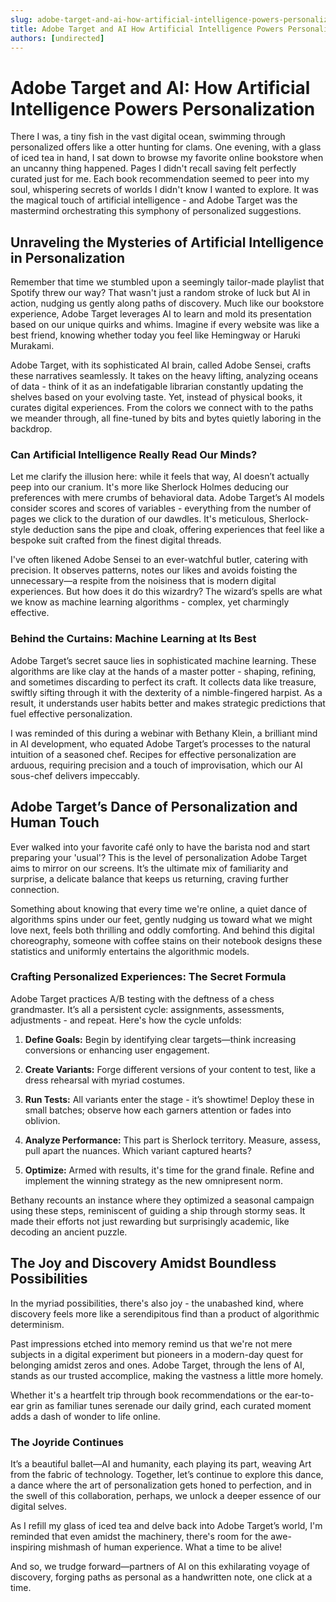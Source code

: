 ```yaml
---
slug: adobe-target-and-ai-how-artificial-intelligence-powers-personalization
title: Adobe Target and AI How Artificial Intelligence Powers Personalization
authors: [undirected]
---
```



# Adobe Target and AI: How Artificial Intelligence Powers Personalization

There I was, a tiny fish in the vast digital ocean, swimming through personalized offers like a otter hunting for clams. One evening, with a glass of iced tea in hand, I sat down to browse my favorite online bookstore when an uncanny thing happened. Pages I didn't recall saving felt perfectly curated just for me. Each book recommendation seemed to peer into my soul, whispering secrets of worlds I didn't know I wanted to explore. It was the magical touch of artificial intelligence - and Adobe Target was the mastermind orchestrating this symphony of personalized suggestions.

## Unraveling the Mysteries of Artificial Intelligence in Personalization

Remember that time we stumbled upon a seemingly tailor-made playlist that Spotify threw our way? That wasn't just a random stroke of luck but AI in action, nudging us gently along paths of discovery. Much like our bookstore experience, Adobe Target leverages AI to learn and mold its presentation based on our unique quirks and whims. Imagine if every website was like a best friend, knowing whether today you feel like Hemingway or Haruki Murakami.

Adobe Target, with its sophisticated AI brain, called Adobe Sensei, crafts these narratives seamlessly. It takes on the heavy lifting, analyzing oceans of data - think of it as an indefatigable librarian constantly updating the shelves based on your evolving taste. Yet, instead of physical books, it curates digital experiences. From the colors we connect with to the paths we meander through, all fine-tuned by bits and bytes quietly laboring in the backdrop.

### Can Artificial Intelligence Really Read Our Minds?

Let me clarify the illusion here: while it feels that way, AI doesn’t actually peep into our cranium. It's more like Sherlock Holmes deducing our preferences with mere crumbs of behavioral data. Adobe Target’s AI models consider scores and scores of variables - everything from the number of pages we click to the duration of our dawdles. It's meticulous, Sherlock-style deduction sans the pipe and cloak, offering experiences that feel like a bespoke suit crafted from the finest digital threads.

I've often likened Adobe Sensei to an ever-watchful butler, catering with precision. It observes patterns, notes our likes and avoids foisting the unnecessary—a respite from the noisiness that is modern digital experiences. But how does it do this wizardry? The wizard’s spells are what we know as machine learning algorithms - complex, yet charmingly effective.

### Behind the Curtains: Machine Learning at Its Best

Adobe Target’s secret sauce lies in sophisticated machine learning. These algorithms are like clay at the hands of a master potter - shaping, refining, and sometimes discarding to perfect its craft. It collects data like treasure, swiftly sifting through it with the dexterity of a nimble-fingered harpist. As a result, it understands user habits better and makes strategic predictions that fuel effective personalization.

I was reminded of this during a webinar with Bethany Klein, a brilliant mind in AI development, who equated Adobe Target’s processes to the natural intuition of a seasoned chef. Recipes for effective personalization are arduous, requiring precision and a touch of improvisation, which our AI sous-chef delivers impeccably.

## Adobe Target’s Dance of Personalization and Human Touch

Ever walked into your favorite café only to have the barista nod and start preparing your 'usual'? This is the level of personalization Adobe Target aims to mirror on our screens. It’s the ultimate mix of familiarity and surprise, a delicate balance that keeps us returning, craving further connection.

Something about knowing that every time we're online, a quiet dance of algorithms spins under our feet, gently nudging us toward what we might love next, feels both thrilling and oddly comforting. And behind this digital choreography, someone with coffee stains on their notebook designs these statistics and uniformly entertains the algorithmic models.

### Crafting Personalized Experiences: The Secret Formula

Adobe Target practices A/B testing with the deftness of a chess grandmaster. It’s all a persistent cycle: assignments, assessments, adjustments - and repeat. Here's how the cycle unfolds:

1. **Define Goals:** Begin by identifying clear targets—think increasing conversions or enhancing user engagement.
   
2. **Create Variants:** Forge different versions of your content to test, like a dress rehearsal with myriad costumes.

3. **Run Tests:** All variants enter the stage - it’s showtime! Deploy these in small batches; observe how each garners attention or fades into oblivion.

4. **Analyze Performance:** This part is Sherlock territory. Measure, assess, pull apart the nuances. Which variant captured hearts?

5. **Optimize:** Armed with results, it's time for the grand finale. Refine and implement the winning strategy as the new omnipresent norm.

Bethany recounts an instance where they optimized a seasonal campaign using these steps, reminiscent of guiding a ship through stormy seas. It made their efforts not just rewarding but surprisingly academic, like decoding an ancient puzzle.

## The Joy and Discovery Amidst Boundless Possibilities

In the myriad possibilities, there's also joy - the unabashed kind, where discovery feels more like a serendipitous find than a product of algorithmic determinism.

Past impressions etched into memory remind us that we're not mere subjects in a digital experiment but pioneers in a modern-day quest for belonging amidst zeros and ones. Adobe Target, through the lens of AI, stands as our trusted accomplice, making the vastness a little more homely.

Whether it's a heartfelt trip through book recommendations or the ear-to-ear grin as familiar tunes serenade our daily grind, each curated moment adds a dash of wonder to life online.

### The Joyride Continues

It’s a beautiful ballet—AI and humanity, each playing its part, weaving Art from the fabric of technology. Together, let’s continue to explore this dance, a dance where the art of personalization gets honed to perfection, and in the swell of this collaboration, perhaps, we unlock a deeper essence of our digital selves.

As I refill my glass of iced tea and delve back into Adobe Target’s world, I'm reminded that even amidst the machinery, there's room for the awe-inspiring mishmash of human experience. What a time to be alive!

And so, we trudge forward—partners of AI on this exhilarating voyage of discovery, forging paths as personal as a handwritten note, one click at a time.